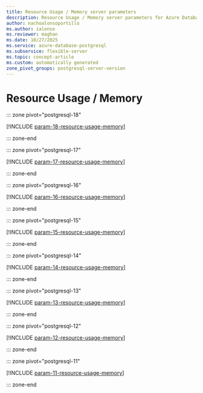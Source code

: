 ```yaml
---
title: Resource Usage / Memory server parameters
description: Resource Usage / Memory server parameters for Azure Database for PostgreSQL flexible server.
author: nachoalonsoportillo
ms.author: ialonso
ms.reviewer: maghan
ms.date: 10/27/2025
ms.service: azure-database-postgresql
ms.subservice: flexible-server
ms.topic: concept-article
ms.custom: automatically generated
zone_pivot_groups: postgresql-server-version
---
```

# Resource Usage / Memory


::: zone pivot="postgresql-18"

[!INCLUDE [param-18-resource-usage-memory](./includes/param-18-resource-usage-memory.md)]

::: zone-end


::: zone pivot="postgresql-17"

[!INCLUDE [param-17-resource-usage-memory](./includes/param-17-resource-usage-memory.md)]

::: zone-end


::: zone pivot="postgresql-16"

[!INCLUDE [param-16-resource-usage-memory](./includes/param-16-resource-usage-memory.md)]

::: zone-end


::: zone pivot="postgresql-15"

[!INCLUDE [param-15-resource-usage-memory](./includes/param-15-resource-usage-memory.md)]

::: zone-end


::: zone pivot="postgresql-14"

[!INCLUDE [param-14-resource-usage-memory](./includes/param-14-resource-usage-memory.md)]

::: zone-end


::: zone pivot="postgresql-13"

[!INCLUDE [param-13-resource-usage-memory](./includes/param-13-resource-usage-memory.md)]

::: zone-end


::: zone pivot="postgresql-12"

[!INCLUDE [param-12-resource-usage-memory](./includes/param-12-resource-usage-memory.md)]

::: zone-end


::: zone pivot="postgresql-11"

[!INCLUDE [param-11-resource-usage-memory](./includes/param-11-resource-usage-memory.md)]

::: zone-end


